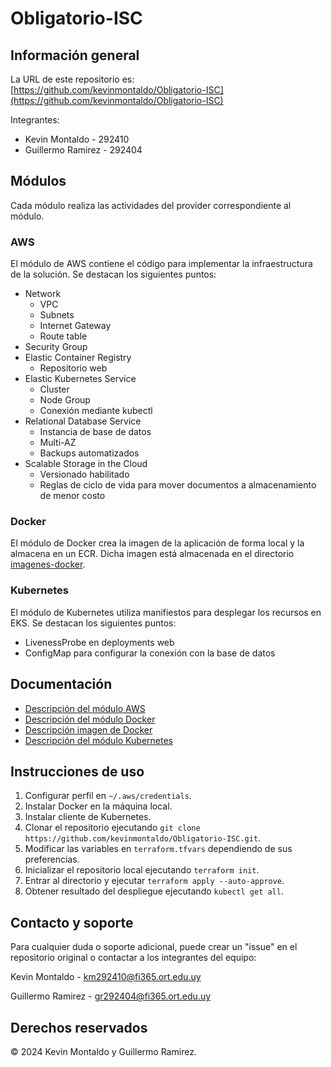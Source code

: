 # Obligatorio-ISC

## Información general

La URL de este repositorio es: [https://github.com/kevinmontaldo/Obligatorio-ISC](https://github.com/kevinmontaldo/Obligatorio-ISC)

Integrantes:

- Kevin Montaldo - 292410
- Guillermo Ramirez - 292404

## Módulos

Cada módulo realiza las actividades del provider correspondiente al módulo.

### AWS

El módulo de AWS contiene el código para implementar la infraestructura de la solución.
Se destacan los siguientes puntos:

- Network
  - VPC
  - Subnets
  - Internet Gateway
  - Route table
- Security Group
- Elastic Container Registry
  - Repositorio web
- Elastic Kubernetes Service
  - Cluster
  - Node Group
  - Conexión mediante kubectl
- Relational Database Service
  - Instancia de base de datos
  - Multi-AZ
  - Backups automatizados
- Scalable Storage in the Cloud
  - Versionado habilitado
  - Reglas de ciclo de vida para mover documentos a almacenamiento de menor costo

### Docker

El módulo de Docker crea la imagen de la aplicación de forma local y la almacena en un ECR.
Dicha imagen está almacenada en el directorio [imagenes-docker](imagenes-docker/apache-php).

### Kubernetes

El módulo de Kubernetes utiliza manifiestos para desplegar los recursos en EKS.
Se destacan los siguientes puntos:

- LivenessProbe en deployments web
- ConfigMap para configurar la conexión con la base de datos

## Documentación

- [Descripción del módulo AWS](modules/aws/README.md)
- [Descripción del módulo Docker](modules/docker/README.md)
- [Descripción imagen de Docker](imagenes-docker/apache-php/README.md)
- [Descripción del módulo Kubernetes](modules/kubernetes/README.md)

## Instrucciones de uso

1. Configurar perfil en `~/.aws/credentials`.
2. Instalar Docker en la máquina local.
3. Instalar cliente de Kubernetes.
4. Clonar el repositorio ejecutando `git clone https://github.com/kevinmontaldo/Obligatorio-ISC.git`.
5. Modificar las variables en `terraform.tfvars` dependiendo de sus preferencias.
6. Inicializar el repositorio local ejecutando `terraform init`.
7. Entrar al directorio y ejecutar `terraform apply --auto-approve`.
8. Obtener resultado del despliegue ejecutando `kubectl get all`.


## Contacto y soporte

Para cualquier duda o soporte adicional, puede crear un "issue" en el repositorio original o contactar a los integrantes del equipo:

Kevin Montaldo - km292410@fi365.ort.edu.uy

Guillermo Ramirez - gr292404@fi365.ort.edu.uy


## Derechos reservados

© 2024 Kevin Montaldo y Guillermo Ramirez.

